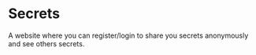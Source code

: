 # Secrets
A website where you can register/login to share you secrets anonymously and see others secrets.
